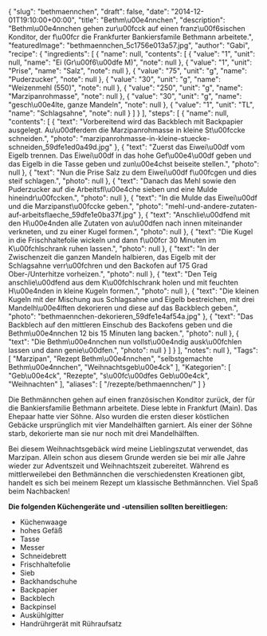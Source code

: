 {
    "slug": "bethmaennchen",
    "draft": false,
    "date": "2014-12-01T19:10:00+00:00",
    "title": "Bethm\u00e4nnchen",
    "description": "Bethm\u00e4nnchen gehen zur\u00fcck auf einen franz\u00f6sischen Konditor, der f\u00fcr die Frankfurter Bankiersfamile Bethmann arbeitete.",
    "featuredImage": "bethmaennchen_5c1756e013a57.jpg",
    "author": "Gabi",
    "recipe": {
        "ingredients": [
            {
                "name": null,
                "contents": [
                    {
                        "value": "1",
                        "unit": null,
                        "name": "Ei (Gr\u00f6\u00dfe M)",
                        "note": null
                    },
                    {
                        "value": "1",
                        "unit": "Prise",
                        "name": "Salz",
                        "note": null
                    },
                    {
                        "value": "75",
                        "unit": "g",
                        "name": "Puderzucker",
                        "note": null
                    },
                    {
                        "value": "30",
                        "unit": "g",
                        "name": "Weizenmehl (550)",
                        "note": null
                    },
                    {
                        "value": "250",
                        "unit": "g",
                        "name": "Marzipanrohmasse",
                        "note": null
                    },
                    {
                        "value": "30",
                        "unit": "g",
                        "name": "gesch\u00e4lte, ganze Mandeln",
                        "note": null
                    },
                    {
                        "value": "1",
                        "unit": "TL",
                        "name": "Schlagsahne",
                        "note": null
                    }
                ]
            }
        ],
        "steps": [
            {
                "name": null,
                "contents": [
                    {
                        "text": "Vorbereitend wird das Backblech mit Backpapier ausgelegt. Au\u00dferdem die Marzipanrohmasse in kleine St\u00fccke schneiden.",
                        "photo": "marzipanrohmasse-in-kleine-stuecke-schneiden_59dfe1ed0a49d.jpg"
                    },
                    {
                        "text": "Zuerst das Eiwei\u00df vom Eigelb trennen. Das Eiwei\u00df in das  hohe Gef\u00e4\u00df geben und das Eigelb in die Tasse geben und zun\u00e4chst beiseite stellen.",
                        "photo": null
                    },
                    {
                        "text": "Nun die Prise Salz zu dem Eiwei\u00df f\u00fcgen und dies steif schlagen.",
                        "photo": null
                    },
                    {
                        "text": "Danach das Mehl sowie den Puderzucker auf die Arbeitsfl\u00e4che sieben und eine Mulde hineindr\u00fccken.",
                        "photo": null
                    },
                    {
                        "text": "In die Mulde das Eiwei\u00df und die Marzipanst\u00fccke geben.",
                        "photo": "mehl-und-andere-zutaten-auf-arbeitsflaeche_59dfe1e0ba37f.jpg"
                    },
                    {
                        "text": "Anschlie\u00dfend mit den H\u00e4nden alle Zutaten von au\u00dfen nach innen miteinander verkneten, und zu einer Kugel formen.",
                        "photo": null
                    },
                    {
                        "text": "Die Kugel in die Frischhaltefolie wickeln und dann f\u00fcr 30 Minuten im K\u00fchlschrank ruhen lassen.",
                        "photo": null
                    },
                    {
                        "text": "In der Zwischenzeit die ganzen Mandeln halbieren, das Eigelb mit der Schlagsahne verr\u00fchren und den Backofen auf 175 Grad Ober-\/Unterhitze vorheizen.",
                        "photo": null
                    },
                    {
                        "text": "Den Teig anschlie\u00dfend aus dem K\u00fchlschrank holen und mit feuchten H\u00e4nden in kleine Kugeln formen.",
                        "photo": null
                    },
                    {
                        "text": "Die kleinen Kugeln mit der Mischung aus Schlagsahne und Eigelb bestreichen, mit drei Mandelh\u00e4lften dekorieren und diese auf das Backblech geben.",
                        "photo": "bethmaennchen-dekorieren_59dfe1e4af54a.jpg"
                    },
                    {
                        "text": "Das Backblech auf den mittleren Einschub des Backofens geben und die Bethm\u00e4nnchen 12 bis 15 Minuten lang backen.",
                        "photo": null
                    },
                    {
                        "text": "Die Bethm\u00e4nnchen nun vollst\u00e4ndig ausk\u00fchlen lassen und dann genie\u00dfen.",
                        "photo": null
                    }
                ]
            }
        ],
        "notes": null
    },
    "Tags": [
        "Marzipan",
        "Rezept Bethm\u00e4nnchen",
        "selbstgemachte Bethm\u00e4nnchen",
        "Weihnachtsgeb\u00e4ck"
    ],
    "Kategorien": [
        "Geb\u00e4ck",
        "Rezepte",
        "s\u00fc\u00dfes Geb\u00e4ck",
        "Weihnachten"
    ],
    "aliases": [
        "\/rezepte\/bethmaennchen\/"
    ]
}

Die Bethmännchen gehen auf einen französischen Konditor zurück, der für die Bankiersfamilie Bethmann arbeitete. Diese lebte in Frankfurt (Main). Das Ehepaar hatte vier Söhne. Also wurden die ersten dieser köstlichen Gebäcke ursprünglich mit vier Mandelhälften garniert. Als einer der Söhne starb, dekorierte man sie nur noch mit drei Mandelhälften.

Bei diesem Weihnachtsgebäck wird meine Lieblingszutat verwendet, das Marzipan. Allein schon aus diesem Grunde werden sie bei mir alle Jahre wieder zur Adventszeit und Weihnachtszeit zubereitet. Während es mittlerweilebei den Bethmännchen die verschiedensten Kreationen gibt, handelt es sich bei meinem Rezept um klassische Bethmännchen. Viel Spaß beim Nachbacken!

**Die folgenden Küchengeräte und -utensilien sollten bereitliegen:**

 * Küchenwaage
 * hohes Gefäß
 * Tasse
 * Messer
 * Schneidebrett
 * Frischhaltefolie
 * Sieb
 * Backhandschuhe
 * Backpapier
 * Backblech
 * Backpinsel
 * Auskühlgitter
 * Handrührgerät mit Rühraufsatz